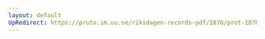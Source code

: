 ```yaml
---
layout: default
UpRedirect: https://pruto.im.uu.se/riksdagen-records-pdf/1876/prot-1876--fk--029/prot-1876--fk--029_012.pdf
---
```


